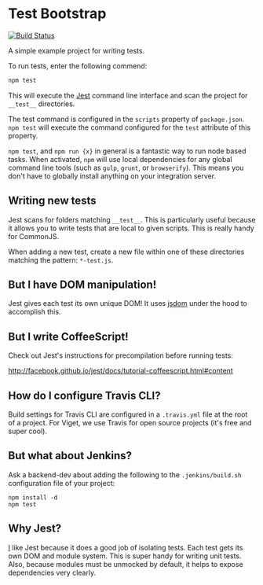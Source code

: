 # Test Bootstrap

[![Build Status](https://travis-ci.org/vigetlabs/test-bootstrap.png?branch=master)](https://travis-ci.org/vigetlabs/test-bootstrap)

A simple example project for writing tests.

To run tests, enter the following commend:

```javascript
npm test
```

This will execute the [Jest](http://facebook.github.io/jest/) command line interface and scan the project for `__test__` directories.

The test command is configured in the `scripts` property of `package.json`. `npm test` will execute the command configured for the `test` attribute of this property.

`npm test`, and `npm run {x}` in general is a fantastic way to run node based tasks. When activated, `npm` will use local dependencies for any global command line tools (such as `gulp`, `grunt`, or `browserify`). This means you don't have to globally install anything on your integration server.

## Writing new tests

Jest scans for folders matching `__test__`. This is particularly useful because it allows you to write tests that are local to given scripts. This is really handy for CommonJS.

When adding a new test, create a new file within one of these directories matching the pattern: `*-test.js`.

## But I have DOM manipulation!

Jest gives each test its own unique DOM! It uses [jsdom](https://github.com/tmpvar/jsdom) under the hood to accomplish this.

## But I write CoffeeScript!

Check out Jest's instructions for precompilation before running tests:

http://facebook.github.io/jest/docs/tutorial-coffeescript.html#content

## How do I configure Travis CLI?

Build settings for Travis CLI are configured in a `.travis.yml` file at the root of a project. For Viget, we use Travis for open source projects (it's free and super cool).

## But what about Jenkins?

Ask a backend-dev about adding the following to the `.jenkins/build.sh` configuration file of your project:

```
npm install -d
npm test
```

## Why Jest?

[I](https://github.com/nhunzaker/) like Jest because it does a good job of isolating tests. Each test gets its own DOM and module system. This is super handy for writing unit tests. Also, because modules must be unmocked by default, it helps to expose dependencies very clearly.
